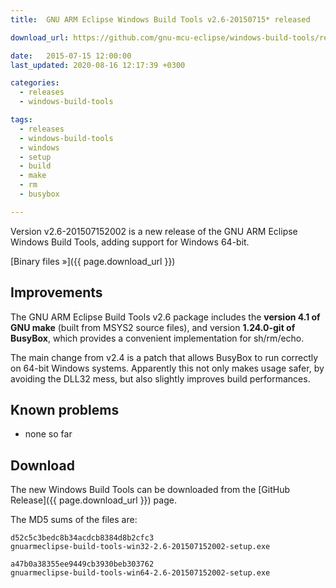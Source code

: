 ```yaml
---
title:  GNU ARM Eclipse Windows Build Tools v2.6-20150715* released

download_url: https://github.com/gnu-mcu-eclipse/windows-build-tools/releases/tag/v2.6

date:   2015-07-15 12:00:00
last_updated: 2020-08-16 12:17:39 +0300

categories:
  - releases
  - windows-build-tools

tags:
  - releases
  - windows-build-tools
  - windows
  - setup
  - build
  - make
  - rm
  - busybox

---
```


Version v2.6-201507152002 is a new release of the GNU ARM Eclipse Windows Build Tools, adding support for Windows 64-bit.

[Binary files »]({{ page.download_url }})

## Improvements

The GNU ARM Eclipse Build Tools v2.6 package includes the **version 4.1 of GNU make** (built from MSYS2 source files), and version **1.24.0-git of BusyBox**, which provides a convenient implementation for sh/rm/echo.

The main change from v2.4 is a patch that allows BusyBox to run correctly on 64-bit Windows systems. Apparently this not only makes usage safer, by avoiding the DLL32 mess, but also slightly improves build performances.

## Known problems

* none so far

## Download

The new Windows Build Tools can be downloaded from the [GitHub Release]({{ page.download_url }}) page.

The MD5 sums of the files are:

	d52c5c3bedc8b34acdcb8384d8b2cfc3  
	gnuarmeclipse-build-tools-win32-2.6-201507152002-setup.exe

	a47b0a38355ee9449cb3930beb303762  
	gnuarmeclipse-build-tools-win64-2.6-201507152002-setup.exe
